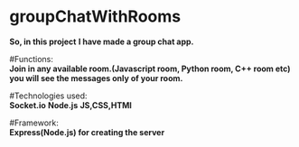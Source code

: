 # groupChatWithRooms<br>
__So, in this project__
__I have made a group chat app.__

#Functions:<br>
  __Join in any available room.(Javascript room, Python room, C++ room etc)__
  __you will see the messages only of your room.__
  
  
#Technologies used:<br>
  __Socket.io__
  __Node.js__
  __JS,CSS,HTMl__
  
#Framework:<br>
  __Express(Node.js) for creating the server__
  
  
